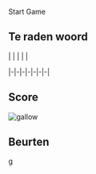 Start Game

## Te raden woord

| | | | |

|-|-|-|-|-|-|-|


## Score
![gallow](./images/1.png)

## Beurten
g

